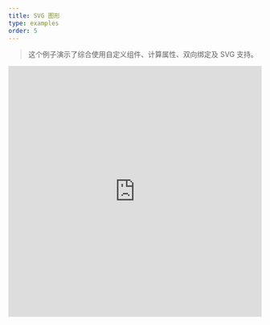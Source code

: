 ```yaml
---
title: SVG 图形
type: examples
order: 5
---
```


> 这个例子演示了综合使用自定义组件、计算属性、双向绑定及 SVG 支持。

<iframe width="100%" height="500" src="http://jsfiddle.net/yyx990803/tfpcsxgf/embedded/result,html,js,css" allowfullscreen="allowfullscreen" frameborder="0"></iframe>
